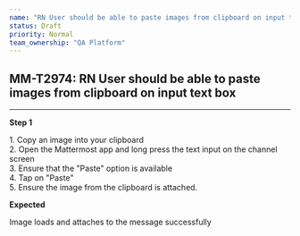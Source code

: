```yaml
---
name: "RN User should be able to paste images from clipboard on input text box"
status: Draft
priority: Normal
team_ownership: "QA Platform"
---
```


## MM-T2974: RN User should be able to paste images from clipboard on input text box

---

**Step 1**

1\. Copy an image into your clipboard\
2\. Open the Mattermost app and long press the text input on the channel screen\
3\. Ensure that the "Paste" option is available\
4\. Tap on "Paste"\
5\. Ensure the image from the clipboard is attached.

**Expected**

Image loads and attaches to the message successfully
